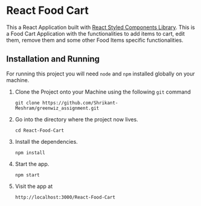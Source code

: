 
# React Food Cart

This a React Application built with [React Styled Components Library](https://styled-components.com/). This is a Food Cart Application with the functionalities to add items to cart, edit them, remove them and some other Food Items specific functionalities.


## Installation and Running

For running this project you will need ```node``` and ```npm``` installed globally on your machine.

1.  Clone the Project onto your Machine using the following ```git``` command

    ```
    git clone https://github.com/Shrikant-Meshram/greenwiz_assignment.git
    ```
    
    
2.  Go into the directory where the project now lives.

    ```
    cd React-Food-Cart
    ```
    
    
3.  Install the dependencies.
    
    ```
    npm install
    ```
    
    
4.  Start the app.
    
    ```
    npm start
    ```
    
    
5.  Visit the app at
    
    ```
    http://localhost:3000/React-Food-Cart
    ```
    
    
    
